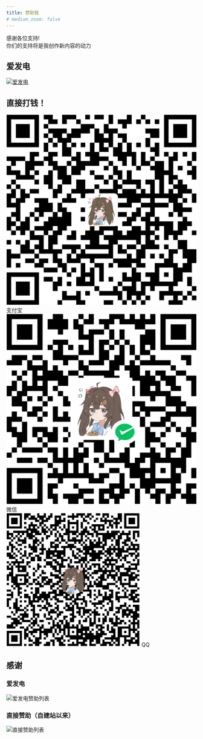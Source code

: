 ```yaml
---
title: 赞助我
# medium_zoom: false
---
```


<!-- markdownlint-disable MD026 MD033 -->

<div class="text-center">

感谢各位支持!  
你们的支持将是我创作新内容的动力

</div>

## 爱发电

<div class="w-216px m-auto">
  <a href="https://afdian.net/a/lgc2333">
    <img src="https://pic1.afdiancdn.com/static/img/welcome/button-sponsorme.png" alt="爱发电">
  </a>
</div>

## 直接打钱！

<div class="w-fit m-auto flex flex-wrap items-center justify-center">
  <div class="flex flex-col items-center justify-center">
    <img src="./images/alipay.jpg" alt="支付宝" class="w-200px m-0! border-solid border-white border-1px">
    <span>支付宝</span>
  </div>
  <div class="flex flex-col items-center justify-center">
    <img src="./images/wechat.png" alt="微信" class="w-200px m-0! border-solid border-white border-1px">
    <span>微信</span>
  </div>
  <div class="flex flex-col items-center justify-center">
    <img src="./images/qq.png" alt="QQ" class="w-200px m-0! border-solid border-white border-1px">
    <span>QQ</span>
  </div>
</div>

## 感谢

<h3 class="w-fit m-auto">爱发电</h3>

<img src="/assets/sponsors-afdian.svg" alt="爱发电赞助列表" class="shadow-none!" data-no-zoom>

<h3 class="w-fit m-auto">直接赞助（自建站以来）</h3>

<img src="/assets/sponsors-direct.svg" alt="直接赞助列表" class="shadow-none!" data-no-zoom>
